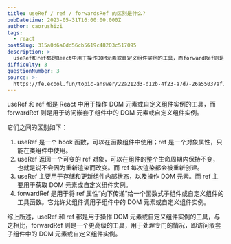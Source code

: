 ```yaml
---
title: useRef / ref / forwardsRef 的区别是什么?
pubDatetime: 2023-05-31T16:00:00.000Z
author: caorushizi
tags:
  - react
postSlug: 315a0d6a0dd56cb5619c48203c517095
description: >-
  useRef和ref都是React中用于操作DOM元素或自定义组件实例的工具，而forwardRef则是用于访问嵌套子组件中的DOM元素或自定义组件实例。它们之间的区别如下：1.useRef是一个ho
difficulty: 3
questionNumber: 3
source: >-
  https://fe.ecool.fun/topic-answer/22a212d3-d12b-4f23-a7d7-26a55037af7d?orderBy=updateTime&order=desc&tagId=13
---
```


useRef 和 ref 都是 React 中用于操作 DOM 元素或自定义组件实例的工具，而 forwardRef 则是用于访问嵌套子组件中的 DOM 元素或自定义组件实例。

它们之间的区别如下：

1.  useRef 是一个 hook 函数，可以在函数组件中使用；ref 是一个对象属性，只能在类组件中使用。
2.  useRef 返回一个可变的 ref 对象，可以在组件的整个生命周期内保持不变，也就是说不会因为重新渲染而改变。而 ref 每次渲染都会被重新创建。
3.  useRef 主要用于存储和更新组件内部状态，以及操作 DOM 元素。而 ref 主要用于获取 DOM 元素或自定义组件实例。
4.  forwardRef 是用于将 ref 属性“向下传递”给一个函数式子组件或自定义组件的工具函数。它允许父组件调用子组件中的 DOM 元素或自定义组件实例。

综上所述，useRef 和 ref 都是用于操作 DOM 元素或自定义组件实例的工具，与之相比，forwardRef 则是一个更高级的工具，用于处理专门的情况，即访问嵌套子组件中的 DOM 元素或自定义组件实例。
